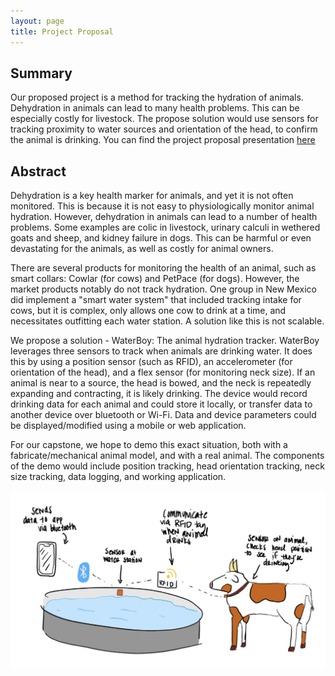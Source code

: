 ```yaml
---
layout: page
title: Project Proposal
---
```


## Summary
Our proposed project is a method for tracking the hydration of animals. Dehydration in animals can lead to many health problems. This can be especially costly for livestock.
The propose solution would use sensors for tracking proximity to water sources and orientation of the head, to confirm the animal is drinking.
You can find the project proposal presentation [here](https://docs.google.com/presentation/d/1cEJiQYnhUEhbjwE6oPk1i3JMs7hYTmxlo57c02w9J9A/edit?usp=sharing)

## Abstract
Dehydration is a key health marker for animals, and yet it is not often monitored. This is because it is not easy to physiologically monitor animal hydration. However, dehydration in animals can lead to a number of health problems. Some examples are colic in livestock, urinary calculi in wethered goats and sheep, and kidney failure in dogs. This can be harmful or even devastating for the animals, as well as costly for animal owners.

There are several products for monitoring the health of an animal, such as smart collars: Cowlar (for cows) and PetPace (for dogs). However, the market products notably do not track hydration. One group in New Mexico did implement a "smart water system" that included tracking intake for cows, but it is complex, only allows one cow to drink at a time, and necessitates outfitting each water station. A solution like this is not scalable.

We propose a solution  -  WaterBoy: The animal hydration tracker. WaterBoy leverages three sensors to track when animals are drinking water. It does this by using a position sensor (such as RFID), an accelerometer (for orientation of the head), and a flex sensor (for monitoring neck size). If an animal is near to a source, the head is bowed, and the neck is repeatedly expanding and contracting, it is likely drinking. The device would record drinking data for each animal and could store it locally, or transfer data to another device over bluetooth or Wi-Fi. Data and device parameters could be displayed/modified using a mobile or web application.

For our capstone, we hope to demo this exact situation, both with a fabricate/mechanical animal model, and with a real animal. The components of the demo would include position tracking, head orientation tracking, neck size tracking, data logging, and working application. 

![Proposed Design](475Design.png)